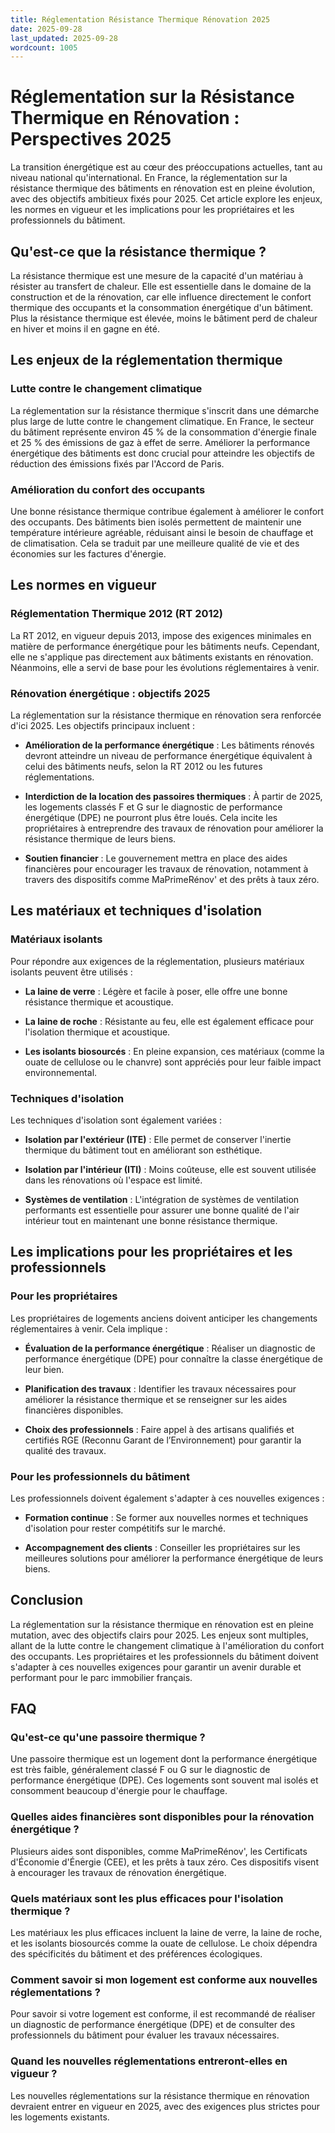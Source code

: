 ```yaml
---
title: Réglementation Résistance Thermique Rénovation 2025
date: 2025-09-28
last_updated: 2025-09-28
wordcount: 1005
---
```


# Réglementation sur la Résistance Thermique en Rénovation : Perspectives 2025

La transition énergétique est au cœur des préoccupations actuelles, tant au niveau national qu'international. En France, la réglementation sur la résistance thermique des bâtiments en rénovation est en pleine évolution, avec des objectifs ambitieux fixés pour 2025. Cet article explore les enjeux, les normes en vigueur et les implications pour les propriétaires et les professionnels du bâtiment.

## Qu'est-ce que la résistance thermique ?

La résistance thermique est une mesure de la capacité d'un matériau à résister au transfert de chaleur. Elle est essentielle dans le domaine de la construction et de la rénovation, car elle influence directement le confort thermique des occupants et la consommation énergétique d'un bâtiment. Plus la résistance thermique est élevée, moins le bâtiment perd de chaleur en hiver et moins il en gagne en été.

## Les enjeux de la réglementation thermique

### Lutte contre le changement climatique

La réglementation sur la résistance thermique s'inscrit dans une démarche plus large de lutte contre le changement climatique. En France, le secteur du bâtiment représente environ 45 % de la consommation d'énergie finale et 25 % des émissions de gaz à effet de serre. Améliorer la performance énergétique des bâtiments est donc crucial pour atteindre les objectifs de réduction des émissions fixés par l'Accord de Paris.

### Amélioration du confort des occupants

Une bonne résistance thermique contribue également à améliorer le confort des occupants. Des bâtiments bien isolés permettent de maintenir une température intérieure agréable, réduisant ainsi le besoin de chauffage et de climatisation. Cela se traduit par une meilleure qualité de vie et des économies sur les factures d'énergie.

## Les normes en vigueur

### Réglementation Thermique 2012 (RT 2012)

La RT 2012, en vigueur depuis 2013, impose des exigences minimales en matière de performance énergétique pour les bâtiments neufs. Cependant, elle ne s'applique pas directement aux bâtiments existants en rénovation. Néanmoins, elle a servi de base pour les évolutions réglementaires à venir.

### Rénovation énergétique : objectifs 2025

La réglementation sur la résistance thermique en rénovation sera renforcée d'ici 2025. Les objectifs principaux incluent :

- **Amélioration de la performance énergétique** : Les bâtiments rénovés devront atteindre un niveau de performance énergétique équivalent à celui des bâtiments neufs, selon la RT 2012 ou les futures réglementations.
  
- **Interdiction de la location des passoires thermiques** : À partir de 2025, les logements classés F et G sur le diagnostic de performance énergétique (DPE) ne pourront plus être loués. Cela incite les propriétaires à entreprendre des travaux de rénovation pour améliorer la résistance thermique de leurs biens.

- **Soutien financier** : Le gouvernement mettra en place des aides financières pour encourager les travaux de rénovation, notamment à travers des dispositifs comme MaPrimeRénov' et des prêts à taux zéro.

## Les matériaux et techniques d'isolation

### Matériaux isolants

Pour répondre aux exigences de la réglementation, plusieurs matériaux isolants peuvent être utilisés :

- **La laine de verre** : Légère et facile à poser, elle offre une bonne résistance thermique et acoustique.
  
- **La laine de roche** : Résistante au feu, elle est également efficace pour l'isolation thermique et acoustique.

- **Les isolants biosourcés** : En pleine expansion, ces matériaux (comme la ouate de cellulose ou le chanvre) sont appréciés pour leur faible impact environnemental.

### Techniques d'isolation

Les techniques d'isolation sont également variées :

- **Isolation par l'extérieur (ITE)** : Elle permet de conserver l'inertie thermique du bâtiment tout en améliorant son esthétique.

- **Isolation par l'intérieur (ITI)** : Moins coûteuse, elle est souvent utilisée dans les rénovations où l'espace est limité.

- **Systèmes de ventilation** : L'intégration de systèmes de ventilation performants est essentielle pour assurer une bonne qualité de l'air intérieur tout en maintenant une bonne résistance thermique.

## Les implications pour les propriétaires et les professionnels

### Pour les propriétaires

Les propriétaires de logements anciens doivent anticiper les changements réglementaires à venir. Cela implique :

- **Évaluation de la performance énergétique** : Réaliser un diagnostic de performance énergétique (DPE) pour connaître la classe énergétique de leur bien.

- **Planification des travaux** : Identifier les travaux nécessaires pour améliorer la résistance thermique et se renseigner sur les aides financières disponibles.

- **Choix des professionnels** : Faire appel à des artisans qualifiés et certifiés RGE (Reconnu Garant de l’Environnement) pour garantir la qualité des travaux.

### Pour les professionnels du bâtiment

Les professionnels doivent également s'adapter à ces nouvelles exigences :

- **Formation continue** : Se former aux nouvelles normes et techniques d'isolation pour rester compétitifs sur le marché.

- **Accompagnement des clients** : Conseiller les propriétaires sur les meilleures solutions pour améliorer la performance énergétique de leurs biens.

## Conclusion

La réglementation sur la résistance thermique en rénovation est en pleine mutation, avec des objectifs clairs pour 2025. Les enjeux sont multiples, allant de la lutte contre le changement climatique à l'amélioration du confort des occupants. Les propriétaires et les professionnels du bâtiment doivent s'adapter à ces nouvelles exigences pour garantir un avenir durable et performant pour le parc immobilier français.

## FAQ

### Qu'est-ce qu'une passoire thermique ?

Une passoire thermique est un logement dont la performance énergétique est très faible, généralement classé F ou G sur le diagnostic de performance énergétique (DPE). Ces logements sont souvent mal isolés et consomment beaucoup d'énergie pour le chauffage.

### Quelles aides financières sont disponibles pour la rénovation énergétique ?

Plusieurs aides sont disponibles, comme MaPrimeRénov', les Certificats d'Économie d'Énergie (CEE), et les prêts à taux zéro. Ces dispositifs visent à encourager les travaux de rénovation énergétique.

### Quels matériaux sont les plus efficaces pour l'isolation thermique ?

Les matériaux les plus efficaces incluent la laine de verre, la laine de roche, et les isolants biosourcés comme la ouate de cellulose. Le choix dépendra des spécificités du bâtiment et des préférences écologiques.

### Comment savoir si mon logement est conforme aux nouvelles réglementations ?

Pour savoir si votre logement est conforme, il est recommandé de réaliser un diagnostic de performance énergétique (DPE) et de consulter des professionnels du bâtiment pour évaluer les travaux nécessaires.

### Quand les nouvelles réglementations entreront-elles en vigueur ?

Les nouvelles réglementations sur la résistance thermique en rénovation devraient entrer en vigueur en 2025, avec des exigences plus strictes pour les logements existants.